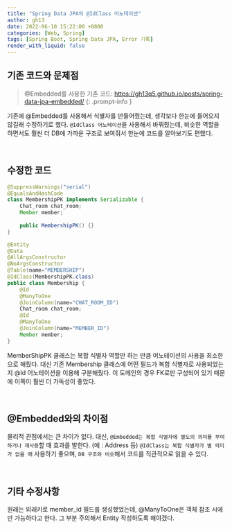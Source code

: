 ```yaml
---
title: "Spring Data JPA의 @IdClass 어노테이션"
author: gh13
date: 2022-06-10 15:22:00 +0800
categories: [Web, Spring]
tags: [Spring Boot, Spring Data JPA, Error 기록]
render_with_liquid: false
---
```


## 기존 코드와 문제점

> @Embedded를 사용한 기존 코드: <https://gh13q5.github.io/posts/spring-data-jpa-embedded/>
{: .prompt-info }

기존에 @Embedded를 사용해서 식별자를 만들어줬는데, 생각보다 한눈에 들어오지 않길래 수정하기로 했다. `@IdClass 어노테이션`을 사용해서 바꿔줬는데, 비슷한 역할을 하면서도 훨씬 더 DB에 가까운 구조로 보여줘서 한눈에 코드를 알아보기도 편했다.

<br/>

## 수정한 코드

```java
@SuppressWarnings("serial")
@EqualsAndHashCode
class MembershipPK implements Serializable {
	Chat_room chat_room;
	Member member;
	
	public MembershipPK() {}
}

@Entity
@Data
@AllArgsConstructor 
@NoArgsConstructor
@Table(name="MEMBERSHIP")
@IdClass(MembershipPK.class)
public class Membership {
	@Id
	@ManyToOne
	@JoinColumn(name="CHAT_ROOM_ID")
	Chat_room chat_room;
	@Id
	@ManyToOne
	@JoinColumn(name="MEMBER_ID")
	Member member;
}
```

MemberShipPK 클래스는 복합 식별자 역할만 하는 만큼 어노테이션의 사용을 최소한으로 해줬다. 대신 기존 Membership 클래스에 어떤 필드가 복합 식별자로 사용되었는지 @Id 어노테이션을 이용해 구분해줬다. 이 도메인의 경우 FK로만 구성되어 있기 때문에 이쪽이 훨씬 더 가독성이 좋았다.

<br/>

## @Embedded와의 차이점

물리적 관점에서는 큰 차이가 없다. 대신, `@Embedded는 복합 식별자에 별도의 의미를 부여하거나 재사용`할 때 효과를 발한다. (예 : Address 등) `@IdClass는 복합 식별자가 별 의미가 없을 때` 사용하기 좋으며, `DB 구조와 비슷`해서 코드를 직관적으로 읽을 수 있다.

<br/>

## 기타 수정사항

원래는 외래키로 member_id 필드를 생성했었는데, @ManyToOne은 객체 참조 시에만 가능하다고 한다. 그 부분 주의해서 Entity 작성하도록 해야겠다.
